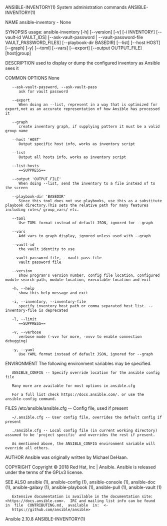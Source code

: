ANSIBLE-INVENTORY(1)                                                          System administration commands                                                          ANSIBLE-INVENTORY(1)

NAME
       ansible-inventory - None

SYNOPSIS
       usage: ansible-inventory [-h] [--version] [-v] [-i INVENTORY]
              [--vault-id  VAULT_IDS] [--ask-vault-password | --vault-password-file VAULT_PASSWORD_FILES] [--playbook-dir BASEDIR] [--list] [--host HOST] [--graph] [-y] [--toml] [--vars]
              [--export] [--output OUTPUT_FILE] [host|group]

DESCRIPTION
       used to display or dump the configured inventory as Ansible sees it

COMMON OPTIONS
          None

       --ask-vault-password, --ask-vault-pass
          ask for vault password

       --export
          When doing an --list, represent in a way that is optimized for export,not as an accurate representation of how Ansible has processed it

       --graph
          create inventory graph, if supplying pattern it must be a valid group name

       --host 'HOST'
          Output specific host info, works as inventory script

       --list
          Output all hosts info, works as inventory script

       --list-hosts
          ==SUPPRESS==

       --output 'OUTPUT_FILE'
          When doing --list, send the inventory to a file instead of to the screen

       --playbook-dir 'BASEDIR'
          Since this tool does not use playbooks, use this as a substitute playbook directory.This sets the relative path for many features including roles/ group_vars/ etc.

       --toml
          Use TOML format instead of default JSON, ignored for --graph

       --vars
          Add vars to graph display, ignored unless used with --graph

       --vault-id
          the vault identity to use

       --vault-password-file, --vault-pass-file
          vault password file

       --version
          show program's version number, config file location, configured module search path, module location, executable location and exit

       -h, --help
          show this help message and exit

       -i, --inventory, --inventory-file
          specify inventory host path or comma separated host list. --inventory-file is deprecated

       -l, --limit
          ==SUPPRESS==

       -v, --verbose
          verbose mode (-vvv for more, -vvvv to enable connection debugging)

       -y, --yaml
          Use YAML format instead of default JSON, ignored for --graph

ENVIRONMENT
       The following environment variables may be specified.

       ANSIBLE_CONFIG -- Specify override location for the ansible config file

       Many more are available for most options in ansible.cfg

       For a full list check https://docs.ansible.com/. or use the ansible-config command.

FILES
       /etc/ansible/ansible.cfg -- Config file, used if present

       ~/.ansible.cfg -- User config file, overrides the default config if present

       ./ansible.cfg -- Local config file (in current working directory) assumed to be 'project specific' and overrides the rest if present.

       As mentioned above, the ANSIBLE_CONFIG environment variable will override all others.

AUTHOR
       Ansible was originally written by Michael DeHaan.

COPYRIGHT
       Copyright © 2018 Red Hat, Inc | Ansible.  Ansible is released under the terms of the GPLv3 license.

SEE ALSO
       ansible (1), ansible-config (1), ansible-console (1), ansible-doc (1), ansible-galaxy (1), ansible-playbook (1), ansible-pull (1), ansible-vault (1)

       Extensive documentation is available in the documentation site: <https://docs.ansible.com>.  IRC and mailing list info can be found  in  file  CONTRIBUTING.md,  available  in:  <‐
       https://github.com/ansible/ansible>

Ansible 2.10.8                                                                                                                                                        ANSIBLE-INVENTORY(1)
